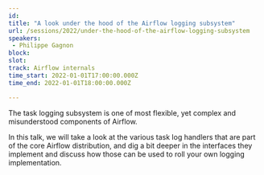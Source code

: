 ```yaml
---
id: 
title: "A look under the hood of the Airflow logging subsystem"
url: /sessions/2022/under-the-hood-of-the-airflow-logging-subsystem
speakers:
 - Philippe Gagnon
block: 
slot: 
track: Airflow internals
time_start: 2022-01-01T17:00:00.000Z
time_end: 2022-01-01T18:00:00.000Z

---
```


The task logging subsystem is one of most flexible, yet complex and misunderstood components of Airflow.

In this talk, we will take a look at the various task log handlers that are part of the core Airflow distribution, and dig a bit deeper in the interfaces they implement and discuss how those can be used to roll your own logging implementation.